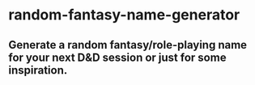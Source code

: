 # random-fantasy-name-generator


## Generate a random fantasy/role-playing name for your next D&D session or just for some inspiration.
